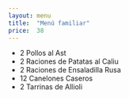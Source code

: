 ```yaml
---
layout: menu
title:  "Menú familiar"
price:  38
---
```

* 2 Pollos al Ast
* 2 Raciones de Patatas al Caliu
* 2 Raciones de Ensaladilla Rusa
* 12 Canelones Caseros
* 2 Tarrinas de Allioli

